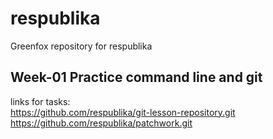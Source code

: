 # respublika<br />
Greenfox repository for respublika<br />
## Week-01 Practice command line and git<br />
links for tasks:<br />
https://github.com/respublika/git-lesson-repository.git<br />
https://github.com/respublika/patchwork.git<br />
